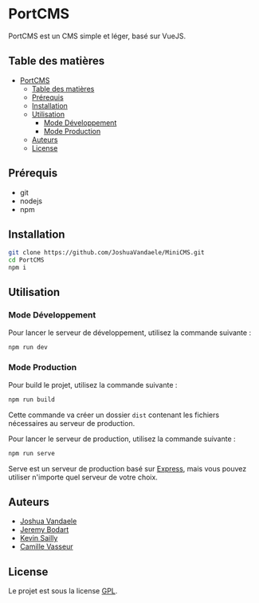 # PortCMS

PortCMS est un CMS simple et léger, basé sur VueJS.

## Table des matières

- [PortCMS](#portcms)
  - [Table des matières](#table-des-matières)
  - [Prérequis](#prérequis)
  - [Installation](#installation)
  - [Utilisation](#utilisation)
    - [Mode Développement](#mode-développement)
    - [Mode Production](#mode-production)
  - [Auteurs](#auteurs)
  - [License](#license)

## Prérequis

- git
- nodejs
- npm

## Installation

```bash
git clone https://github.com/JoshuaVandaele/MiniCMS.git
cd PortCMS
npm i
```

## Utilisation

### Mode Développement

Pour lancer le serveur de développement, utilisez la commande suivante :

```bash
npm run dev
```

### Mode Production

Pour build le projet, utilisez la commande suivante :

```bash
npm run build
```

Cette commande va créer un dossier `dist` contenant les fichiers nécessaires au serveur de production.

Pour lancer le serveur de production, utilisez la commande suivante :

```bash
npm run serve
```

Serve est un serveur de production basé sur [Express](https://expressjs.com/), mais vous pouvez utiliser n'importe quel serveur de votre choix.

## Auteurs

- [Joshua Vandaele](https://vandaele.software)
- [Jeremy Bodart](https://github.com/SilverSdt)
- [Kevin Sailly](https://github.com/LJ5O)
- [Camille Vasseur](https://github.com/IchiyaGentleman)

## License

Le projet est sous la license [GPL](./LICENSE).
